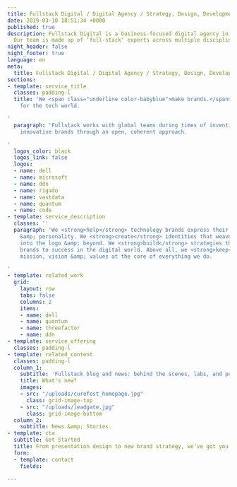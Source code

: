 ```yaml
---
title: Fullstack Digital / Digital Agency / Strategy, Design, Development & Marketing
date: 2019-03-10 18:51:34 +0000
published: true
description: Fullstack Digital is a business-focused digital agency in Los Angeles.
  Our team is made up of 'full-stack' experts across multiple disciplines.
night_header: false
night_footer: true
language: en
meta:
  title: Fullstack Digital / Digital Agency / Strategy, Design, Development & Marketing
sections:
- template: service_title
  classes: padding-l
  title: 'We <span class="underline color-babyblue">make brands.</span><br>Mostly
    for the tech world.

'
  paragraph: 'Fullstack works with global teams during times of invention to build
    innovative brands through an open, coherent approach.

'
  logos_color: black
  logos_link: false
  logos:
  - name: dell
  - name: microsoft
  - name: ddn
  - name: rigado
  - name: vastdata
  - name: quantum
  - name: code
- template: service_description
  classes: ''
  paragraph: 'We <strong>help</strong> technology brands express their unique story
    &amp; personality. We <strong>create</strong> identities that weave company heritage
    into the logo &amp; beyond. We <strong>build</strong> strategies that navigate
    brands to success in the digital world. Above all, we <strong>keep</strong> team
    mission, vision &amp; values at the core of everything we do.

'
- template: related_work
  grid:
    layout: row
    tabs: false
    columns: 2
    items:
    - name: dell
    - name: quantum
    - name: threefactor
    - name: ddn
- template: service_offering
  classes: padding-l
- template: related_content
  classes: padding-l
  column_1:
    subtitle: 'Fullstack blog and news: behind the scenes, labs, and perspectives.'
    title: What's new?
    images:
    - src: "/uploads/curefest_homepage.jpg"
      class: grid-image-top
    - src: "/uploads/leadgate.jpg"
      class: grid-image-bottom
  column_2:
    subtitle: News &amp; Stories.
- template: cta
  subtitle: Get Started
  title: From presentation design to new brand strategy, we’ve got you covered.
  form:
  - template: contact
    fields: 

---
```

